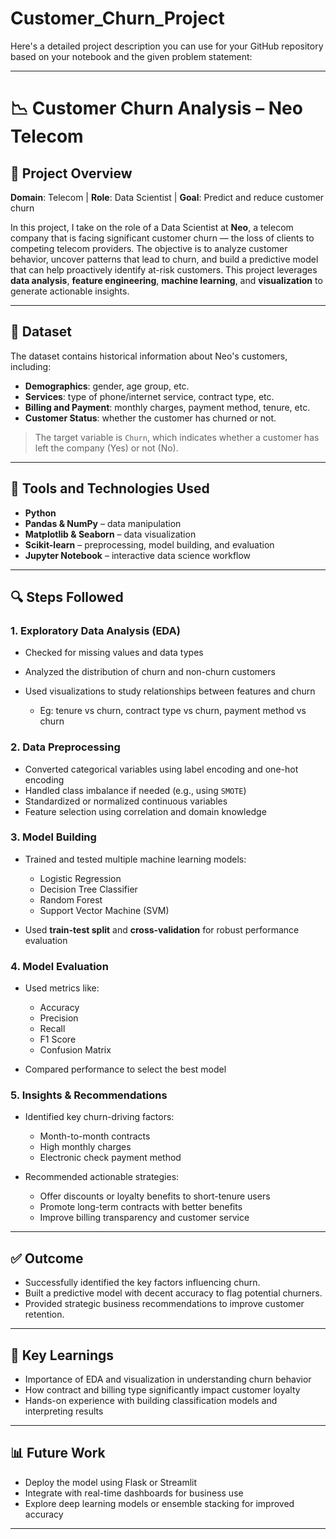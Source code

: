 # Customer_Churn_Project

Here's a detailed project description you can use for your GitHub repository based on your notebook and the given problem statement:

---

# 📉 Customer Churn Analysis – Neo Telecom

## 🧠 Project Overview

**Domain**: Telecom | **Role**: Data Scientist | **Goal**: Predict and reduce customer churn

In this project, I take on the role of a Data Scientist at **Neo**, a telecom company that is facing significant customer churn — the loss of clients to competing telecom providers. The objective is to analyze customer behavior, uncover patterns that lead to churn, and build a predictive model that can help proactively identify at-risk customers. This project leverages **data analysis**, **feature engineering**, **machine learning**, and **visualization** to generate actionable insights.

---

## 📂 Dataset

The dataset contains historical information about Neo's customers, including:

* **Demographics**: gender, age group, etc.
* **Services**: type of phone/internet service, contract type, etc.
* **Billing and Payment**: monthly charges, payment method, tenure, etc.
* **Customer Status**: whether the customer has churned or not.

> The target variable is `Churn`, which indicates whether a customer has left the company (Yes) or not (No).

---

## 🧰 Tools and Technologies Used

* **Python**
* **Pandas & NumPy** – data manipulation
* **Matplotlib & Seaborn** – data visualization
* **Scikit-learn** – preprocessing, model building, and evaluation
* **Jupyter Notebook** – interactive data science workflow

---

## 🔍 Steps Followed

### 1. **Exploratory Data Analysis (EDA)**

* Checked for missing values and data types
* Analyzed the distribution of churn and non-churn customers
* Used visualizations to study relationships between features and churn

  * Eg: tenure vs churn, contract type vs churn, payment method vs churn

### 2. **Data Preprocessing**

* Converted categorical variables using label encoding and one-hot encoding
* Handled class imbalance if needed (e.g., using `SMOTE`)
* Standardized or normalized continuous variables
* Feature selection using correlation and domain knowledge

### 3. **Model Building**

* Trained and tested multiple machine learning models:

  * Logistic Regression
  * Decision Tree Classifier
  * Random Forest
  * Support Vector Machine (SVM)
* Used **train-test split** and **cross-validation** for robust performance evaluation

### 4. **Model Evaluation**

* Used metrics like:

  * Accuracy
  * Precision
  * Recall
  * F1 Score
  * Confusion Matrix
* Compared performance to select the best model

### 5. **Insights & Recommendations**

* Identified key churn-driving factors:

  * Month-to-month contracts
  * High monthly charges
  * Electronic check payment method
* Recommended actionable strategies:

  * Offer discounts or loyalty benefits to short-tenure users
  * Promote long-term contracts with better benefits
  * Improve billing transparency and customer service

---

## ✅ Outcome

* Successfully identified the key factors influencing churn.
* Built a predictive model with decent accuracy to flag potential churners.
* Provided strategic business recommendations to improve customer retention.

---

## 📌 Key Learnings

* Importance of EDA and visualization in understanding churn behavior
* How contract and billing type significantly impact customer loyalty
* Hands-on experience with building classification models and interpreting results

---

## 📊 Future Work

* Deploy the model using Flask or Streamlit
* Integrate with real-time dashboards for business use
* Explore deep learning models or ensemble stacking for improved accuracy

---
